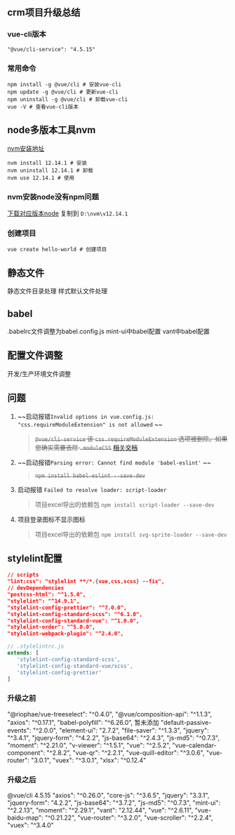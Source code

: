 ## crm项目升级总结

### vue-cli版本

`"@vue/cli-service": "4.5.15"`

### 常用命令

```shell
npm install -g @vue/cli # 安装vue-cli
npm update -g @vue/cli # 更新vue-cli
npm uninstall -g @vue/cli # 卸载vue-cli
vue -V # 查看vue-cli版本
```

## node多版本工具nvm

[nvm安装地址](https://github.com/coreybutler/nvm-windows/releases)

```shell
nvm install 12.14.1 # 安装
nvm uninstall 12.14.1 # 卸载
nvm use 12.14.1 # 使用
```

### nvm安装node没有npm问题

[下载对应版本node](https://nodejs.org/download/release/) 复制到 `D:\nvm\v12.14.1`

### 创建项目

```shell
vue create hello-world # 创建项目
```

## 静态文件

静态文件目录处理
样式默认文件处理

## babel

.babelrc文件调整为babel.config.js
mint-ui中babel配置
vant中babel配置

## 配置文件调整

开发/生产环境文件调整

## 问题

1. ~~启动报错`Invalid options in vue.config.js: "css.requireModuleExtension" is not allowed` ~~
   >~~`@vue/cli-service` 该 `css.requireModuleExtension` 选项被删除。如果您确实需要去除 `.moduleCSS`~~
   >~~[相关文档](https://next.cli.vuejs.org/migrations/migrate-from-v4.html#for-all-packages)~~
2. ~~启动报错`Parsing error: Cannot find module 'babel-eslint'`  ~~
   >~~`npm install babel-eslint --save-dev`~~
3. 启动报错 `Failed to resolve loader: script-loader`
   > 项目excel导出的依赖包 `npm install script-loader --save-dev`
4. 项目登录图标不显示图标
   > 项目excel导出的依赖包 `npm install svg-sprite-loader --save-dev`

## stylelint配置

```json
// scripts
"lint:css": "stylelint **/*.{vue,css,scss} --fix",
// devDependencies
"postcss-html": "^1.5.0",
"stylelint": "^14.9.1",
"stylelint-config-prettier": "^7.0.0",
"stylelint-config-standard-scss": "^6.1.0",
"stylelint-config-standard-vue": "^1.0.0",
"stylelint-order": "^5.0.0",
"stylelint-webpack-plugin": "^2.4.0",
```

```js
// .stylelintrc.js
extends: [
   'stylelint-config-standard-scss',
   'stylelint-config-standard-vue/scss',
   'stylelint-config-prettier'
]
```

### 升级之前

"@riophae/vue-treeselect": "^0.4.0",
"@vue/composition-api": "^1.1.3",
"axios": "^0.17.1",
"babel-polyfill": "^6.26.0", 暂未添加
"default-passive-events": "^2.0.0",
"element-ui": "2.7.2",
"file-saver": "^1.3.3",
"jquery": "^3.4.1",
"jquery-form": "^4.2.2",
"js-base64": "^2.4.3",
"js-md5": "^0.7.3",
"moment": "^2.21.0",
"v-viewer": "^1.5.1",
"vue": "^2.5.2",
"vue-calendar-component": "^2.8.2",
"vue-qr": "^2.2.1",
"vue-quill-editor": "^3.0.6",
"vue-router": "3.0.1",
"vuex": "^3.0.1",
"xlsx": "^0.12.4"

### 升级之后

@vue/cli 4.5.15
"axios": "^0.26.0",
"core-js": "^3.6.5",
"jquery": "3.3.1",
"jquery-form": "4.2.2",
"js-base64": "^3.7.2",
"js-md5": "^0.7.3",
"mint-ui": "^2.2.13",
"moment": "^2.29.1",
"vant": "2.12.44",
"vue": "^2.6.11",
"vue-baidu-map": "^0.21.22",
"vue-router": "^3.2.0",
"vue-scroller": "^2.2.4",
"vuex": "^3.4.0"
